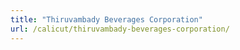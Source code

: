 ```yaml
---
title: "Thiruvambady Beverages Corporation"
url: /calicut/thiruvambady-beverages-corporation/
---
```

